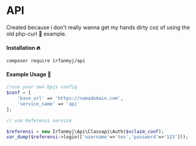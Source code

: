 # API

Created because i don't really wanna get my hands dirty coz of using the old php-curl
:shit: example.

#### Installation :fire:

`composer require irfanmyj/api`

#### Example Usage :confetti_ball:
```php
//use your own bpjs config
$conf = [
    'base_url' => 'https://namadomain.com',
    'service_name' => 'api'
];

// use Referensi service

$referensi = new Irfanmyj\Api\Classapi\Auth($vclaim_conf);
var_dump($referensi->login(['username'=>'tes','password'=>'123']));
```

